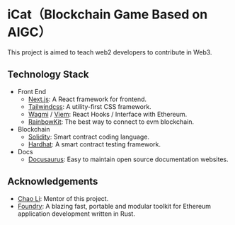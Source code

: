 # iCat（Blockchain Game Based on AIGC）

This project is aimed to teach web2 developers to contribute in Web3.

## Technology Stack

- Front End
  - [Next.js](https://nextjs.org/): A React framework for frontend.
  - [Tailwindcss](https://tailwindcss.com/): A utility-first CSS framework.
  - [Wagmi](https://wagmi.sh/) / [Viem](https://viem.sh/): React Hooks / Interface with Ethereum.
  - [RainbowKit](https://www.rainbowkit.com/): The best way to connect to evm blockchain.
- Blockchain
  - [Solidity](https://soliditylang.org/): Smart contract coding language.
  - [Hardhat](https://hardhat.org/): A smart contract testing framework.
- Docs
  - [Docusaurus](https://docusaurus.io/): Easy to maintain open source documentation websites.

## Acknowledgements

- [Chao Li](https://faculty.bjtu.edu.cn/9363/): Mentor of this project.
- [Foundry](https://book.getfoundry.sh/): A blazing fast, portable and modular toolkit for Ethereum application development written in Rust.
